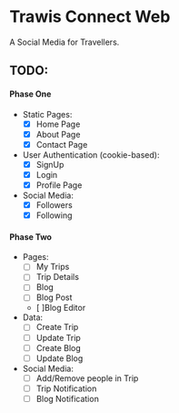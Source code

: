 # Trawis Connect Web

A Social Media for Travellers.

## TODO:

#### Phase One

- Static Pages:
  - [x] Home Page
  - [x] About Page
  - [x] Contact Page
- User Authentication (cookie-based):
  - [x] SignUp
  - [x] Login
  - [x] Profile Page
- Social Media:
  - [x] Followers
  - [x] Following

#### Phase Two

- Pages:
  - [ ] My Trips
  - [ ] Trip Details
  - [ ] Blog
  - [ ] Blog Post
  - [ ]Blog Editor
- Data:
  - [ ] Create Trip
  - [ ] Update Trip
  - [ ] Create Blog
  - [ ] Update Blog
- Social Media:
  - [ ] Add/Remove people in Trip
  - [ ] Trip Notification
  - [ ] Blog Notification

